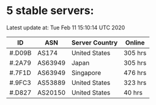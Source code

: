 # 5 stable servers:

Latest update at: Tue Feb 11 15:10:14 UTC 2020

| ID | ASN | Server Country | Online |
| -- | --- | -------------- | ------ |
| #.D09B | AS174 | United States | 305 hrs |
| #.2A79 | AS63949 | Japan | 305 hrs |
| #.7F1D | AS63949 | Singapore | 476 hrs |
| #.9FC3 | AS53889 | United States | 323 hrs |
| #.D827 | AS20150 | United States | 40 hrs |

